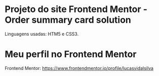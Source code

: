# Projeto do site Frontend Mentor - Order summary card solution

Linguagens usadas: HTM5 e CSS3.

# Meu perfil no Frontend Mentor

Frontend Mentor: https://www.frontendmentor.io/profile/lucasvidalsilva
